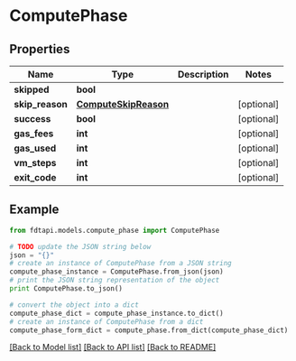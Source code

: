 # ComputePhase


## Properties
Name | Type | Description | Notes
------------ | ------------- | ------------- | -------------
**skipped** | **bool** |  | 
**skip_reason** | [**ComputeSkipReason**](ComputeSkipReason.md) |  | [optional] 
**success** | **bool** |  | [optional] 
**gas_fees** | **int** |  | [optional] 
**gas_used** | **int** |  | [optional] 
**vm_steps** | **int** |  | [optional] 
**exit_code** | **int** |  | [optional] 

## Example

```python
from fdtapi.models.compute_phase import ComputePhase

# TODO update the JSON string below
json = "{}"
# create an instance of ComputePhase from a JSON string
compute_phase_instance = ComputePhase.from_json(json)
# print the JSON string representation of the object
print ComputePhase.to_json()

# convert the object into a dict
compute_phase_dict = compute_phase_instance.to_dict()
# create an instance of ComputePhase from a dict
compute_phase_form_dict = compute_phase.from_dict(compute_phase_dict)
```
[[Back to Model list]](../README.md#documentation-for-models) [[Back to API list]](../README.md#documentation-for-api-endpoints) [[Back to README]](../README.md)



